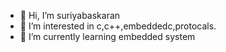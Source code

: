 - 👋 Hi, I’m suriyabaskaran
- 👀 I’m interested in c,c++,embeddedc,protocals.
- 🌱 I’m currently learning embedded system
